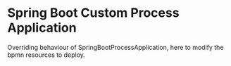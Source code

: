 # Spring Boot Custom Process Application

Overriding behaviour of SpringBootProcessApplication, here to modify the bpmn resources to deploy.
